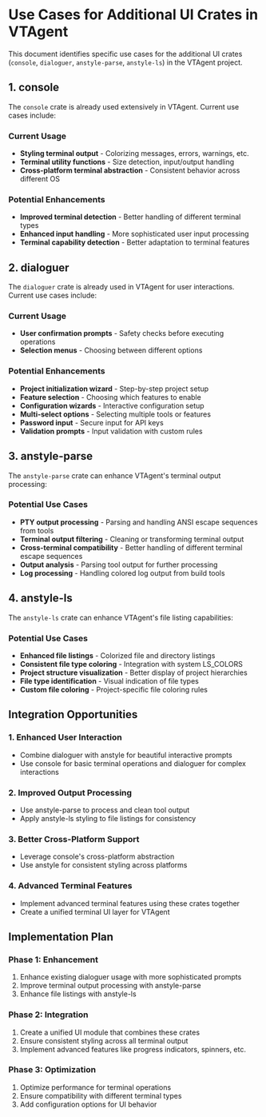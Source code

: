 # Use Cases for Additional UI Crates in VTAgent

This document identifies specific use cases for the additional UI crates (`console`, `dialoguer`, `anstyle-parse`, `anstyle-ls`) in the VTAgent project.

## 1. console

The `console` crate is already used extensively in VTAgent. Current use cases include:

### Current Usage
- **Styling terminal output** - Colorizing messages, errors, warnings, etc.
- **Terminal utility functions** - Size detection, input/output handling
- **Cross-platform terminal abstraction** - Consistent behavior across different OS

### Potential Enhancements
- **Improved terminal detection** - Better handling of different terminal types
- **Enhanced input handling** - More sophisticated user input processing
- **Terminal capability detection** - Better adaptation to terminal features

## 2. dialoguer

The `dialoguer` crate is already used in VTAgent for user interactions. Current use cases include:

### Current Usage
- **User confirmation prompts** - Safety checks before executing operations
- **Selection menus** - Choosing between different options

### Potential Enhancements
- **Project initialization wizard** - Step-by-step project setup
- **Feature selection** - Choosing which features to enable
- **Configuration wizards** - Interactive configuration setup
- **Multi-select options** - Selecting multiple tools or features
- **Password input** - Secure input for API keys
- **Validation prompts** - Input validation with custom rules

## 3. anstyle-parse

The `anstyle-parse` crate can enhance VTAgent's terminal output processing:

### Potential Use Cases
- **PTY output processing** - Parsing and handling ANSI escape sequences from tools
- **Terminal output filtering** - Cleaning or transforming terminal output
- **Cross-terminal compatibility** - Better handling of different terminal escape sequences
- **Output analysis** - Parsing tool output for further processing
- **Log processing** - Handling colored log output from build tools

## 4. anstyle-ls

The `anstyle-ls` crate can enhance VTAgent's file listing capabilities:

### Potential Use Cases
- **Enhanced file listings** - Colorized file and directory listings
- **Consistent file type coloring** - Integration with system LS_COLORS
- **Project structure visualization** - Better display of project hierarchies
- **File type identification** - Visual indication of file types
- **Custom file coloring** - Project-specific file coloring rules

## Integration Opportunities

### 1. Enhanced User Interaction
- Combine dialoguer with anstyle for beautiful interactive prompts
- Use console for basic terminal operations and dialoguer for complex interactions

### 2. Improved Output Processing
- Use anstyle-parse to process and clean tool output
- Apply anstyle-ls styling to file listings for consistency

### 3. Better Cross-Platform Support
- Leverage console's cross-platform abstraction
- Use anstyle for consistent styling across platforms

### 4. Advanced Terminal Features
- Implement advanced terminal features using these crates together
- Create a unified terminal UI layer for VTAgent

## Implementation Plan

### Phase 1: Enhancement
1. Enhance existing dialoguer usage with more sophisticated prompts
2. Improve terminal output processing with anstyle-parse
3. Enhance file listings with anstyle-ls

### Phase 2: Integration
1. Create a unified UI module that combines these crates
2. Ensure consistent styling across all terminal output
3. Implement advanced features like progress indicators, spinners, etc.

### Phase 3: Optimization
1. Optimize performance for terminal operations
2. Ensure compatibility with different terminal types
3. Add configuration options for UI behavior